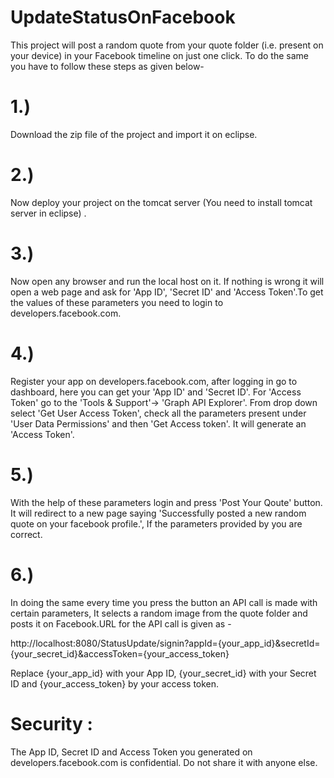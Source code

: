 # UpdateStatusOnFacebook

This project will post a random quote from your quote folder (i.e. present on your device) in your Facebook timeline on just one click.
To do the same you have to follow these steps as given below- 

# 1.) 
  Download the zip file of the project and import it on eclipse.

# 2.) 
  Now deploy your project on the tomcat server (You need to install tomcat server in eclipse) .

# 3.) 
  Now open any browser and run the local host on it. If nothing is wrong it will open a web page and ask for 'App ID', 'Secret ID' and       'Access Token'.To get the values of these parameters you need to login to developers.facebook.com.

# 4.) 
  Register your app on developers.facebook.com, after logging in go to dashboard, here you can get your 'App ID' and 'Secret ID'. For       'Access Token' go to the 'Tools & Support'-> 'Graph API Explorer'. From drop down select 'Get User Access Token', check all the           parameters present under 'User Data Permissions' and then 'Get Access token'. It will generate an 'Access Token'.

# 5.) 
  With the help of these parameters login and press 'Post Your Qoute' button. It will redirect to a new page saying 'Successfully posted a   new random quote on your facebook profile.', If the parameters provided by you are correct.

# 6.) 
  In doing the same every time you press the button an API call is made with certain parameters, It selects a random image from the quote   folder and posts it on Facebook.URL for the API call is given as - 

  http://localhost:8080/StatusUpdate/signin?appId={your_app_id}&secretId={your_secret_id}&accessToken={your_access_token}
  
  Replace {your_app_id} with your App ID, {your_secret_id} with your Secret ID and {your_access_token} by your access token.
  
# Security : 
  The App ID, Secret ID and Access Token you generated on developers.facebook.com is confidential. Do not share it with anyone else.
